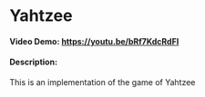 # Yahtzee
#### Video Demo: https://youtu.be/bRf7KdcRdFI
#### Description:
This is an implementation of the game of Yahtzee
